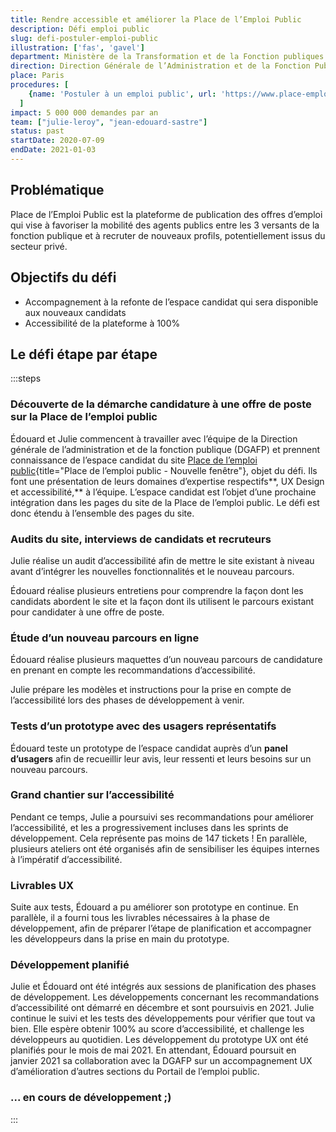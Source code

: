 ```yaml
---
title: Rendre accessible et améliorer la Place de l’Emploi Public
description: Défi emploi public
slug: defi-postuler-emploi-public
illustration: ['fas', 'gavel']
department: Ministère de la Transformation et de la Fonction publiques
direction: Direction Générale de l’Administration et de la Fonction Publique
place: Paris
procedures: [
    {name: 'Postuler à un emploi public', url: 'https://www.place-emploi-public.gouv.fr/'},
  ]
impact: 5 000 000 demandes par an
team: ["julie-leroy", "jean-edouard-sastre"]
status: past
startDate: 2020-07-09
endDate: 2021-01-03
---
```


## Problématique

Place de l’Emploi Public est la plateforme de publication des offres d’emploi qui vise à favoriser la mobilité des agents publics entre les 3 versants de la fonction publique et à recruter de nouveaux profils, potentiellement issus du secteur privé.


## Objectifs du défi

- Accompagnement à la refonte de l’espace candidat qui sera disponible aux nouveaux candidats
- Accessibilité de la plateforme à 100%


## Le défi étape par étape

:::steps
### Découverte de la démarche candidature à une offre de poste sur la Place de l’emploi public

Édouard et Julie commencent à travailler avec l’équipe de la Direction générale de l’administration et de la fonction publique (DGAFP) et prennent connaissance de l’espace candidat du site [Place de l’emploi public](http://www.place-emploi-public.gouv.fr){title="Place de l’emploi public - Nouvelle fenêtre"}, objet du défi. Ils font une présentation de leurs domaines d’expertise respectifs**, UX Design et accessibilité,** à l’équipe. L’espace candidat est l’objet d’une prochaine intégration dans les pages du site de la Place de l’emploi public. Le défi est donc étendu à l’ensemble des pages du site.

### Audits du site, interviews de candidats et recruteurs

Julie réalise un audit d’accessibilité afin de mettre le site existant à niveau avant d’intégrer les nouvelles fonctionnalités et le nouveau parcours.

Édouard réalise plusieurs entretiens pour comprendre la façon dont les candidats abordent le site et la façon dont ils utilisent le parcours existant pour candidater à une offre de poste.

### Étude d’un nouveau parcours en ligne

Édouard réalise plusieurs maquettes d’un nouveau parcours de candidature en prenant en compte les recommandations d’accessibilité.

Julie prépare les modèles et instructions pour la prise en compte de l’accessibilité lors des phases de développement à venir.

### Tests d’un prototype avec des usagers représentatifs

Édouard teste un prototype de l’espace candidat auprès d’un **panel d’usagers** afin de recueillir leur avis, leur ressenti et leurs besoins sur un nouveau parcours.

### Grand chantier sur l’accessibilité

Pendant ce temps, Julie a poursuivi ses recommandations pour améliorer l’accessibilité, et les a progressivement incluses dans les sprints de développement. Cela représente pas moins de 147 tickets ! En parallèle, plusieurs ateliers ont été organisés afin de sensibiliser les équipes internes à l’impératif d’accessibilité.

### Livrables UX

Suite aux tests, Édouard a pu améliorer son prototype en continue. En parallèle, il a fourni tous les livrables nécessaires à la phase de développement, afin de préparer l’étape de planification et accompagner les développeurs dans la prise en main du prototype.

### Développement planifié

Julie et Édouard ont été intégrés aux sessions de planification des phases de développement. Les développements concernant les recommandations d’accessibilité ont démarré en décembre et sont poursuivis en 2021. Julie continue le suivi et les tests des développements pour vérifier que tout va bien. Elle espère obtenir 100% au score d’accessibilité, et challenge les développeurs au quotidien. Les développement du prototype UX ont été planifiés pour le mois de mai 2021. En attendant, Édouard poursuit en janvier 2021 sa collaboration avec la DGAFP sur un accompagnement UX d’amélioration d’autres sections du Portail de l’emploi public.

### ... en cours de développement ;)

:::
